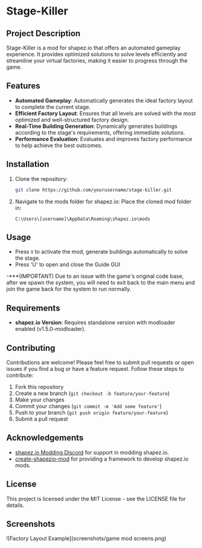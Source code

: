 # Stage-Killer

## Project Description
Stage-Killer is a mod for shapez.io that offers an automated gameplay experience. It provides optimized solutions to solve levels efficiently and streamline your virtual factories, making it easier to progress through the game.

## Features
- **Automated Gameplay**: Automatically generates the ideal factory layout to complete the current stage.
- **Efficient Factory Layout**: Ensures that all levels are solved with the most optimized and well-structured factory design.
- **Real-Time Building Generation**: Dynamically generates buildings according to the stage's requirements, offering immediate solutions.
- **Performance Evaluation**: Evaluates and improves factory performance to help achieve the best outcomes.

## Installation
1. Clone the repository:
    ```sh
    git clone https://github.com/yourusername/stage-killer.git
    ```
2. Navigate to the mods folder for shapez.io:
    Place the cloned mod folder in:
    ```
    C:\Users\[username]\AppData\Roaming\shapez.io\mods
    ```

## Usage
- Press `V` to activate the mod, generate buildings automatically to solve the stage.
- Press 'U' to open and close the Guide GUI

-***(IMPORTANT) Due to an issue with the game's original code base, after we spawn the system, you will need to exit back to the main menu and join the game back for the system to run normally.



## Requirements
- **shapez.io Version**: Requires standalone version with modloader enabled (v1.5.0-modloader).

## Contributing
Contributions are welcome! Please feel free to submit pull requests or open issues if you find a bug or have a feature request. Follow these steps to contribute:
1. Fork this repository
2. Create a new branch (`git checkout -b feature/your-feature`)
3. Make your changes
4. Commit your changes (`git commit -m 'Add some feature'`)
5. Push to your branch (`git push origin feature/your-feature`)
6. Submit a pull request

## Acknowledgements
- [shapez.io Modding Discord](https://discord.gg/xq5v8uyMue) for support in modding shapez.io.
- [create-shapezio-mod](https://www.npmjs.com/package/create-shapezio-mod) for providing a framework to develop shapez.io mods.

## License
This project is licensed under the MIT License - see the LICENSE file for details.

## Screenshots
![Factory Layout Example](screenshots/game mod screens.png)
